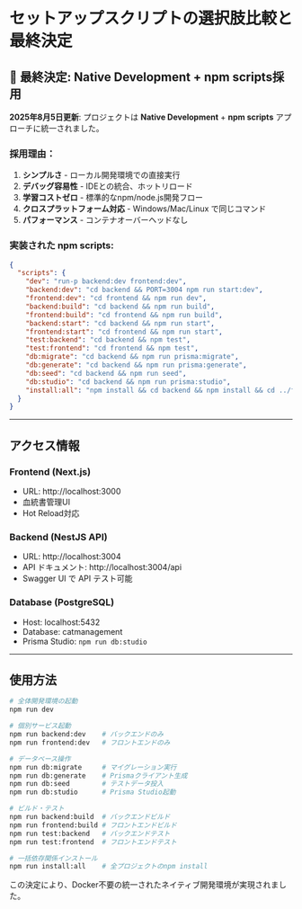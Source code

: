 # セットアップスクリプトの選択肢比較と最終決定

## 🎯 最終決定: Native Development + npm scripts採用

**2025年8月5日更新**: プロジェクトは **Native Development** + **npm scripts** アプローチに統一されました。

### 採用理由：
1. **シンプルさ** - ローカル開発環境での直接実行
2. **デバッグ容易性** - IDEとの統合、ホットリロード
3. **学習コストゼロ** - 標準的なnpm/node.js開発フロー
4. **クロスプラットフォーム対応** - Windows/Mac/Linux で同じコマンド
5. **パフォーマンス** - コンテナオーバーヘッドなし

### 実装された npm scripts:

```json
{
  "scripts": {
    "dev": "run-p backend:dev frontend:dev",
    "backend:dev": "cd backend && PORT=3004 npm run start:dev",
    "frontend:dev": "cd frontend && npm run dev",
    "backend:build": "cd backend && npm run build",
    "frontend:build": "cd frontend && npm run build",
    "backend:start": "cd backend && npm run start",
    "frontend:start": "cd frontend && npm run start",
    "test:backend": "cd backend && npm test",
    "test:frontend": "cd frontend && npm test",
    "db:migrate": "cd backend && npm run prisma:migrate",
    "db:generate": "cd backend && npm run prisma:generate",
    "db:seed": "cd backend && npm run seed",
    "db:studio": "cd backend && npm run prisma:studio",
    "install:all": "npm install && cd backend && npm install && cd ../frontend && npm install"
  }
}
```

---

## アクセス情報

### Frontend (Next.js)
- URL: http://localhost:3000
- 血統書管理UI
- Hot Reload対応

### Backend (NestJS API)
- URL: http://localhost:3004
- API ドキュメント: http://localhost:3004/api
- Swagger UI で API テスト可能

### Database (PostgreSQL)
- Host: localhost:5432
- Database: catmanagement
- Prisma Studio: `npm run db:studio`

---

## 使用方法

```bash
# 全体開発環境の起動
npm run dev

# 個別サービス起動
npm run backend:dev    # バックエンドのみ
npm run frontend:dev   # フロントエンドのみ

# データベース操作
npm run db:migrate     # マイグレーション実行
npm run db:generate    # Prismaクライアント生成
npm run db:seed        # テストデータ投入
npm run db:studio      # Prisma Studio起動

# ビルド・テスト
npm run backend:build  # バックエンドビルド
npm run frontend:build # フロントエンドビルド
npm run test:backend   # バックエンドテスト
npm run test:frontend  # フロントエンドテスト

# 一括依存関係インストール
npm run install:all    # 全プロジェクトのnpm install
```

この決定により、Docker不要の統一されたネイティブ開発環境が実現されました。
